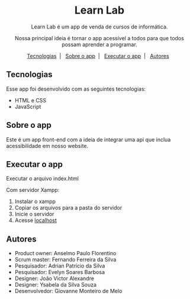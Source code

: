 <h1 align="center">Learn Lab</h1>

<p align="center">Learn Lab é um app de venda de cursos de informática.</p>
<p align="center">Nossa principal ideia é tornar o app acessível a todos para que todos possam aprender a programar.</p>

<p align="center">
	<a href="#tecnologias">Tecnologias</a>&nbsp;&nbsp;&#124;&nbsp;&nbsp;
	<a href="#sobre-o-app">Sobre o app</a>&nbsp;&nbsp;&#124;&nbsp;&nbsp;
	<a href="#executar-o-app">Executar o app</a>&nbsp;&nbsp;&#124;&nbsp;&nbsp;
	<a href="#autores">Autores</a>&nbsp;&nbsp;
</p>

## Tecnologias

Esse app foi desenvolvido com as seguintes tecnologias:

- HTML e CSS
- JavaScript

## Sobre o app

Este é um app front-end com a ideia de integrar uma api que inclua acessibilidade em nosso website.

## Executar o app

Executar o arquivo index.html

Com servidor Xampp:

<ol>
	<li>Instalar o xampp</li>
	<li>Copiar os arquivos para a pasta do servidor</li>
	<li>Inicie o servidor</li>
	<li>Acesse <a href="http://localhost" target="_blank">localhost</a></li>
</ol>

## Autores

<ul>
	<li>Product owner: Anselmo Paulo Florentino</li>
	<li>Scrum master: Fernando Ferreira da Silva</li>
	<li>Pesquisador: Adrian Patrício da Silva</li>
	<li>Pesquisador: Evelyn Soares Barbosa</li>
	<li>Designer: João Victor Alexandre</li>
	<li>Designer: Ysabela da Silva Souza</li>
	<li>Desenvolvedor: Giovanne Monteiro de Melo</li>
</ul>


